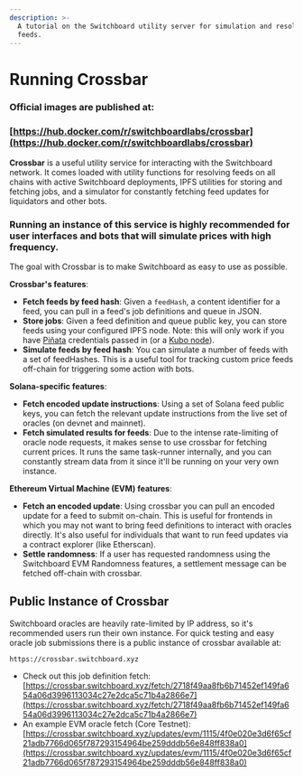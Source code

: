 ```yaml
---
description: >-
  A tutorial on the Switchboard utility server for simulation and resolving
  feeds.
---
```


# Running Crossbar

### Official images are published at:

### [https://hub.docker.com/r/switchboardlabs/crossbar](https://hub.docker.com/r/switchboardlabs/crossbar)

**Crossbar** is a useful utility service for interacting with the Switchboard network. It comes loaded with utility functions for resolving feeds on all chains with active Switchboard deployments, IPFS utilities for storing and fetching jobs, and a simulator for constantly fetching feed updates for liquidators and other bots.

### Running an instance of this service is highly recommended for user interfaces and bots that will simulate prices with high frequency.

The goal with Crossbar is to make Switchboard as easy to use as possible.

**Crossbar's features**:

* **Fetch feeds by feed hash**: Given a `feedHash`, a content identifier for a feed, you can pull in a feed's job definitions and queue in JSON.&#x20;
* **Store jobs**: Given a feed definition and queue public key, you can store feeds using your configured IPFS node. Note: this will only work if you have [Piñata](https://www.pinata.cloud/) credentials passed in (or a [Kubo node](https://github.com/ipfs/kubo)).&#x20;
* **Simulate feeds by feed hash**: You can simulate a number of feeds with a set of feedHashes. This is a useful tool for tracking custom price feeds off-chain for triggering some action with bots.&#x20;

**Solana-specific features**:

* **Fetch encoded update instructions**: Using a set of Solana feed public keys, you can fetch the relevant update instructions from the live set of oracles (on devnet and mainnet).&#x20;
* **Fetch simulated results for feeds**: Due to the intense rate-limiting of oracle node requests, it makes sense to use crossbar for fetching current prices. It runs the same task-runner internally, and you can constantly stream data from it since it'll be running on your very own instance.&#x20;

**Ethereum Virtual Machine (EVM) features**:

* **Fetch an encoded update**: Using crossbar you can pull an encoded update for a feed to submit on-chain. This is useful for frontends in which you may not want to bring feed definitions to interact with oracles directly. It's also useful for individuals that want to run feed updates via a contract explorer (like Etherscan).&#x20;
* **Settle randomness**: If a user has requested randomness using the Switchboard EVM Randomness features, a settlement message can be fetched off-chain with crossbar.&#x20;

## Public Instance of Crossbar

Switchboard oracles are heavily rate-limited by IP address, so it's recommended users run their own instance. For quick testing and easy oracle job submissions there is a public instance of crossbar available at:&#x20;

```
https://crossbar.switchboard.xyz
```

* Check out this job definition fetch: [https://crossbar.switchboard.xyz/fetch/2718f49aa8fb6b71452ef149fa654a06d3996113034c27e2dca5c71b4a2866e7](https://crossbar.switchboard.xyz/fetch/2718f49aa8fb6b71452ef149fa654a06d3996113034c27e2dca5c71b4a2866e7)
* An example EVM oracle fetch (Core Testnet): [https://crossbar.switchboard.xyz/updates/evm/1115/4f0e020e3d6f65cf21adb7766d065f787293154964be259dddb56e848ff838a0](https://crossbar.switchboard.xyz/updates/evm/1115/4f0e020e3d6f65cf21adb7766d065f787293154964be259dddb56e848ff838a0)

